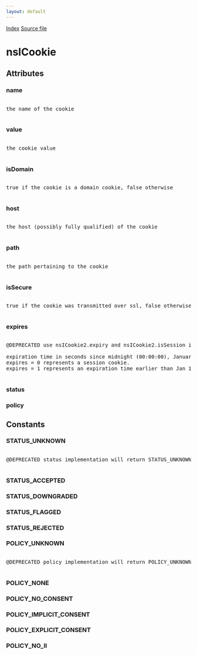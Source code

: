 ```yaml
---
layout: default
---
```

<div id='links'><a href="../index.html">Index</a>
<a href="http://dxr.mozilla.org/mozilla-central/source/netwerk/cookie/nsICookie.idl">Source file</a>
</div>

# nsICookie #

## Attributes ##

### name ###
<pre>  
the name of the cookie  
  
</pre>
### value ###
<pre>  
the cookie value  
  
</pre>
### isDomain ###
<pre>  
true if the cookie is a domain cookie, false otherwise  
  
</pre>
### host ###
<pre>  
the host (possibly fully qualified) of the cookie  
  
</pre>
### path ###
<pre>  
the path pertaining to the cookie  
  
</pre>
### isSecure ###
<pre>  
true if the cookie was transmitted over ssl, false otherwise  
  
</pre>
### expires ###
<pre>  
@DEPRECATED use nsICookie2.expiry and nsICookie2.isSession instead.  
  
expiration time in seconds since midnight (00:00:00), January 1, 1970 UTC.  
expires = 0 represents a session cookie.  
expires = 1 represents an expiration time earlier than Jan 1, 1970.  
  
</pre>
### status ###

### policy ###

## Constants ##

### STATUS_UNKNOWN ###
<pre>  
@DEPRECATED status implementation will return STATUS_UNKNOWN in all cases.  
  
</pre>
### STATUS_ACCEPTED ###

### STATUS_DOWNGRADED ###

### STATUS_FLAGGED ###

### STATUS_REJECTED ###

### POLICY_UNKNOWN ###
<pre>  
@DEPRECATED policy implementation will return POLICY_UNKNOWN in all cases.  
  
</pre>
### POLICY_NONE ###

### POLICY_NO_CONSENT ###

### POLICY_IMPLICIT_CONSENT ###

### POLICY_EXPLICIT_CONSENT ###

### POLICY_NO_II ###
